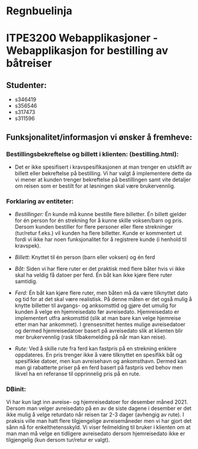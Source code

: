 # Regnbuelinja

# ITPE3200 Webapplikasjoner - Webapplikasjon for bestilling av båtreiser

## Studenter:

- s346419
- s356546
- s317473
- s311596

## Funksjonalitet/informasjon vi ønsker å fremheve:

### Bestillingsbekreftelse og billett i klienten: (bestilling.html):

- Det er ikke spesifisert i kravspesifikasjonen at man trenger en utskfift av billett eller bekreftelse på bestilling. Vi har valgt å implementere dette da vi mener at kunden trenger bekreftelse på bestillingen samt vite detaljer om reisen som er bestilt for at løsningen skal være brukervennlig.

### Forklaring av entiteter:

- _Bestillinger:_
  Én kunde må kunne bestille flere billetter. Én billett gjelder for én person for én strekning for å kunne skille voksen/barn og pris. Dersom kunden bestiller for flere personer eller flere strekninger (tur/retur f.eks.) vil kunden ha flere billetter. Kunde er kommentert ut fordi vi ikke har noen funksjonalitet for å registrere kunde (i henhold til kravspek).

- _Billett:_
  Knyttet til én person (barn eller voksen) og én ferd

- _Båt:_
  Siden vi har flere ruter er det praktisk med flere båter hvis vi ikke skal ha veldig få datoer per ferd. Én båt kan ikke kjøre flere ruter samtidig.

- _Ferd:_
  Én båt kan kjøre flere ruter, men båten må da være tilknyttet dato og tid for at det skal være realistisk. På denne måten er det også mulig å knytte billetter til avgangs- og anksomsttid og gjøre det umulig for kunden å velge en hjemreisedato før avreisedato. Hjemreisedato er implementert utfra ankomsttid (slik at man bare kan velge hjemreise etter man har ankommet). I grensesnittet hentes mulige avreisedatoer og dermed hjemreisedatoer basert på avreisedato slik at klienten blir mer brukervennlig (rask tilbakemelding på når man kan reise).

- _Rute:_
  Ved å skille rute fra ferd kan fastpris på en strekning enklere oppdateres. En pris trenger ikke å være tilknyttet en spesifikk båt og spesifikke datoer, men kun avreisehavn og ankomsthavn. Dermed kan man gi rabatterte priser på en ferd basert på fastpris ved behov men likvel ha en referanse til opprinnelig pris på en rute.

### DBinit:

Vi har kun lagt inn avreise- og hjemreisedatoer for desember måned 2021. Dersom man velger avreisedato på en av de siste dagene i desember er det ikke mulig å velge returdato når reisen tar 2-3 dager (avhengig av rute). I praksis ville man hatt flere tilgjengelige avreisemåneder men vi har gjort det sånn nå for enkelthetensskyld. Vi viser feilmelding til bruker i klienten om at man man må velge en tidligere avreisedato dersom hjemreisedato ikke er tilgjengelig (kun dersom tur/retur er valgt).
